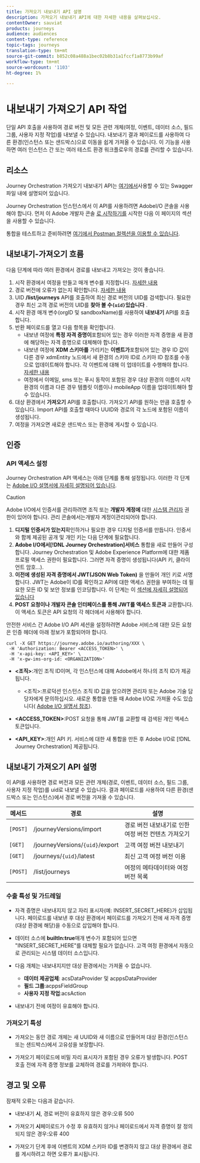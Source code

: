 ```yaml
---
title: 가져오기 내보내기 API 설명
description: 가져오기 내보내기 API에 대한 자세한 내용을 살펴보십시오.
contentOwner: sauviat
products: journeys
audience: audiences
content-type: reference
topic-tags: journeys
translation-type: tm+mt
source-git-commit: b852c08a488a1bec02b8b31a1fccf1a8773b99af
workflow-type: tm+mt
source-wordcount: '1103'
ht-degree: 1%

---
```



# 내보내기 가져오기 API 작업

단일 API 호출을 사용하여 경로 버전 및 모든 관련 개체(여정, 이벤트, 데이터 소스, 필드 그룹, 사용자 지정 작업)를 내보낼 수 있습니다. 내보내기 결과 페이로드를 사용하여 다른 환경(인스턴스 또는 샌드박스)으로 이동을 쉽게 가져올 수 있습니다.
이 기능을 사용하면 여러 인스턴스 간 또는 여러 테스트 환경 워크플로우의 경로를 관리할 수 있습니다.


## 리소스

Journey Orchestration 가져오기 내보내기 API는 [여기에서](https://adobedocs.github.io/JourneyAPI/docs/)사용할 수 있는 Swagger 파일 내에 설명되어 있습니다.

Journey Orchestration 인스턴스에서 이 API를 사용하려면 AdobeI/O 콘솔을 사용해야 합니다. 먼저 이 Adobe 개발자 콘솔 [로 시작하기를](https://www.adobe.io/apis/experienceplatform/console/docs.html#!AdobeDocs/adobeio-console/master/getting-started.md) 시작한 다음 이 페이지의 섹션을 사용할 수 있습니다.

통합을 테스트하고 준비하려면 [여기에서 Postman 컬렉션을 이용할 수 있습니다](https://raw.githubusercontent.com/AdobeDocs/JourneyAPI/master/postman-collections/Journey-Orchestration_Export-import-API_postman-collection.json).


## 내보내기-가져오기 흐름

다음 단계에 따라 여러 환경에서 경로를 내보내고 가져오는 것이 좋습니다.

1. 시작 환경에서 여정을 만들고 매개 변수를 지정합니다. [자세한 내용](https://docs.adobe.com/content/help/ko-KR/journeys/using/building-journeys/about-journey-building/journey.html)
1. 경로 버전에 오류가 없는지 확인합니다. [자세한 내용](https://docs.adobe.com/content/help/en/journeys/using/building-journeys/testing-the-journey.html)
1. UID **/list/journeys** API를 호출하여 최신 경로 버전의 UID를 검색합니다. 필요한 경우 최신 고객 경로 버전의 UID를 **찾아 볼 수`{uid}`있습니다** .
1. 시작 환경 매개 변수(orgID 및 sandboxName)를 사용하여 **내보내기** API를 호출합니다.
1. 반환 페이로드를 열고 다음 항목을 확인합니다.
   * 내보낸 여정에 **특정 자격 증명이**&#x200B;포함되어 있는 경우 이러한 자격 증명을 새 환경에 해당하는 자격 증명으로 대체해야 합니다.
   * 내보낸 여정에 **XDM 스키마를** 가리키는 **이벤트가**&#x200B;포함되어 있는 경우 ID 값이 다른 경우 xdmEntity 노드에서 새 환경의 스키마 ID로 스키마 ID 참조를 수동으로 업데이트해야 합니다. 각 이벤트에 대해 이 업데이트를 수행해야 합니다. [자세한 내용](https://docs.adobe.com/content/help/en/journeys/using/events-journeys/experience-event-schema.html)
   * 여정에서 이메일, sms 또는 푸시 동작이 포함된 경우 대상 환경의 이름이 시작 환경의 이름과 다른 경우 템플릿 이름이나 mobileApp 이름을 업데이트해야 할 수 있습니다.
1. 대상 환경에서 **가져오기** API를 호출합니다. 가져오기 API를 원하는 만큼 호출할 수 있습니다. Import API를 호출할 때마다 UUID와 경로의 각 노드에 포함된 이름이 생성됩니다.
1. 여정을 가져오면 새로운 샌드박스 또는 환경에 게시할 수 있습니다.


## 인증

### API 액세스 설정

Journey Orchestration API 액세스는 아래 단계를 통해 설정됩니다. 이러한 각 단계는 [Adobe I/O 설명서에 자세히 설명되어 있습니다](https://www.adobe.io/authentication/auth-methods.html#!AdobeDocs/adobeio-auth/master/AuthenticationOverview/ServiceAccountIntegration.md).

>[!CAUTION]
>
>Adobe I/O에서 인증서를 관리하려면 조직 또는 <b>개발자 계정에</b> 대한 [시스템 관리자](https://helpx.adobe.com/enterprise/using/manage-developers.html) 권한이 있어야 합니다. 관리 콘솔에서는개발자 계정이관리되어야 합니다.

1. **디지털 인증서가 있는지**&#x200B;확인하거나 필요한 경우 디지털 인증서를 만듭니다. 인증서와 함께 제공된 공개 및 개인 키는 다음 단계에 필요합니다.
1. **Adobe I/O에서[!DNL Journey Orchestration]서비스** 통합을 새로 만들어 구성합니다. Journey Orchestration 및 Adobe Experience Platform에 대한 제품 프로필 액세스 권한이 필요합니다. 그러면 자격 증명이 생성됩니다(API 키, 클라이언트 암호...).
1. **이전에 생성된 자격 증명에서 JWT(JSON Web Token)** 을 만들어 개인 키로 서명합니다. JWT는 Adobe이 ID를 확인하고 API에 대한 액세스 권한을 부여하는 데 필요한 모든 ID 및 보안 정보를 인코딩합니다. 이 단계는 이 [섹션에 자세히 설명되어 있습니다](https://www.adobe.io/authentication/auth-methods.html#!AdobeDocs/adobeio-auth/master/JWT/JWT.md)
1. **POST 요청이나 개발자 콘솔 인터페이스를 통해 JWT를 액세스 토큰과** 교환합니다. 이 액세스 토큰은 API 요청의 각 헤더에서 사용해야 합니다.

안전한 서비스 간 Adobe I/O API 세션을 설정하려면 Adobe 서비스에 대한 모든 요청은 인증 헤더에 아래 정보가 포함되어야 합니다.

```
curl -X GET https://journey.adobe.io/authoring/XXX \
 -H 'Authorization: Bearer <ACCESS_TOKEN>' \
 -H 'x-api-key: <API_KEY>' \
 -H 'x-gw-ims-org-id: <ORGANIZATION>'
```

* **&lt;조직>**:개인 조직 ID이며, 각 인스턴스에 대해 Adobe에서 하나의 조직 ID가 제공됩니다.

   * &lt;조직>:프로덕션 인스턴스
   조직 ID 값을 얻으려면 관리자 또는 Adobe 기술 담당자에게 문의하십시오. 새로운 통합을 만들 때 Adobe I/O로 가져올 수도 있습니다( [Adobe I/O 설명서 참조](https://www.adobe.io/authentication.html)).

* **&lt;ACCESS_TOKEN>**:POST 요청을 통해 JWT를 교환할 때 검색된 개인 액세스 토큰입니다.

* **&lt;API_KEY>**:개인 API 키. 서비스에 대한 새 통합을 만든 후 Adobe I/O로 [!DNL Journey Orchestration] 제공됩니다.



## 내보내기 가져오기 API 설명

이 API를 사용하면 경로 버전과 모든 관련 개체(경로, 이벤트, 데이터 소스, 필드 그룹, 사용자 지정 작업)를 uid로 내보낼 수 있습니다.
결과 페이로드를 사용하여 다른 환경(샌드박스 또는 인스턴스)에서 경로 버전을 가져올 수 있습니다.

| 메서드 | 경로 | 설명 |
|---|---|---|
| `[POST]` | /journeyVersions/import | 경로 버전 내보내기로 인한 여정 버전 컨텐츠 가져오기 |
| `[GET]` | /journeyVersions/`{uid}`/export | 고객 여정 버전 내보내기 |
| `[GET]` | /journeys/`{uid}`/latest | 최신 고객 여정 버전 이용 |
| `[POST]` | /list/journeys | 여정의 메타데이터와 여정 버전 목록 |


### 수출 특성 및 가드레일

* 자격 증명은 내보내지지 않고 자리 표시자(예: INSERT_SECRET_HERE)가 삽입됩니다.
페이로드를 내보낸 후 대상 환경에서 페이로드를 가져오기 전에 새 자격 증명(대상 환경에 해당)을 수동으로 삽입해야 합니다.

* 데이터 소스에 **builtIn:true**&#x200B;매개 변수가 포함되어 있으면 &quot;INSERT_SECRET_HERE&quot;를 대체할 필요가 없습니다. 고객 여정 환경에서 자동으로 관리되는 시스템 데이터 소스입니다.

* 다음 개체는 내보내지지만 대상 환경에서는 가져올 수 없습니다.
   * **데이터 제공업체**: acsDataProvider 및 acppsDataProvider
   * **필드 그룹**:acppsFieldGroup
   * **사용자 지정 작업**:acsAction

* 내보내기 전에 여정이 유효해야 합니다.

### 가져오기 특성

* 가져오는 동안 경로 개체는 새 UUID와 새 이름으로 만들어져 대상 환경(인스턴스 또는 샌드박스)에서 고유성을 보장합니다.

* 가져오기 페이로드에 비밀 자리 표시자가 포함된 경우 오류가 발생합니다. POST 호출 전에 자격 증명 정보를 교체하여 경로를 가져와야 합니다.

## 경고 및 오류

잠재적 오류는 다음과 같습니다.

* 내보내기 **시**, 경로 버전이 유효하지 않은 경우:오류 500

* 가져오기 **시**&#x200B;페이로드가 수정 후 유효하지 않거나 페이로드에서 자격 증명이 잘 정의되지 않은 경우:오류 400

* 가져오기 단계 후에 이벤트의 XDM 스키마 ID를 변경하지 않고 대상 환경에서 경로를 게시하려고 하면 오류가 표시됩니다.


